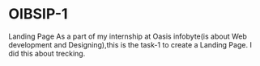 # OIBSIP-1
Landing Page
As a part of my internship at Oasis infobyte(is about Web development and Designing),this is the task-1 to create a Landing Page.
I did this about trecking.
